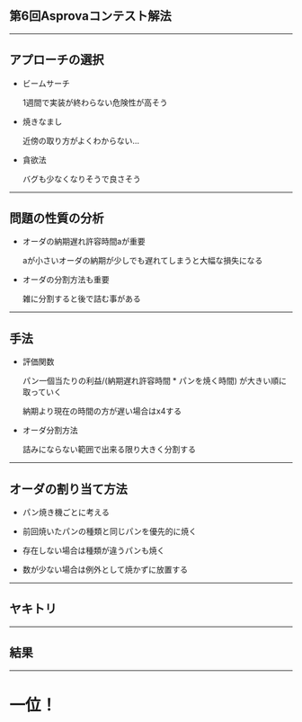## 第6回Asprovaコンテスト解法

---

## アプローチの選択

- ビームサーチ

  1週間で実装が終わらない危険性が高そう
- 焼きなまし

  近傍の取り方がよくわからない…
- 貪欲法
  
  バグも少なくなりそうで良さそう

---

## 問題の性質の分析

- オーダの納期遅れ許容時間aが重要

  aが小さいオーダの納期が少しでも遅れてしまうと大幅な損失になる

- オーダの分割方法も重要
 
  雑に分割すると後で詰む事がある
---

## 手法

- 評価関数

  パン一個当たりの利益/(納期遅れ許容時間 * パンを焼く時間) が大きい順に取っていく
  
    納期より現在の時間の方が遅い場合はx4する
    
- オーダ分割方法

  詰みにならない範囲で出来る限り大きく分割する
  
---

## オーダの割り当て方法

- パン焼き機ごとに考える

- 前回焼いたパンの種類と同じパンを優先的に焼く

- 存在しない場合は種類が違うパンも焼く

- 数が少ない場合は例外として焼かずに放置する

---
## ヤキトリ

---

## 結果

---

# 一位！
